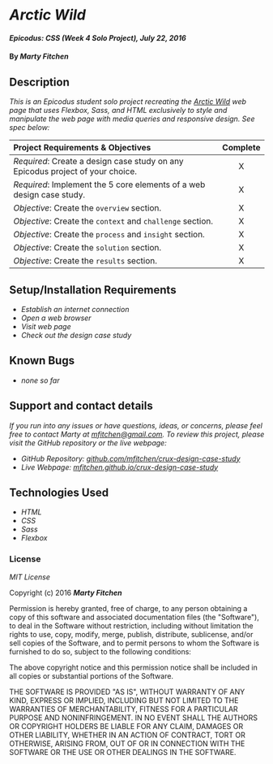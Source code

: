 # _Arctic Wild_

#### _Epicodus: CSS (Week 4 Solo Project), July 22, 2016_

#### By _**Marty Fitchen**_

## Description

_This is an Epicodus student solo project recreating the <a href="http://arcticwild.com/">Arctic Wild</a> web page that uses Flexbox, Sass, and HTML exclusively to style and manipulate the web page with media queries and responsive design. See spec below:_

Project Requirements & Objectives  | Complete
:------------- | :-------------: |
*Required*: Create a design case study on any Epicodus project of your choice. | X
*Required*: Implement the 5 core elements of a web design case study. | X
*Objective*: Create the ``overview`` section. | X
*Objective*: Create the ``context`` and ``challenge`` section. | X
*Objective*: Create the ``process`` and ``insight`` section. | X
*Objective*: Create the ``solution`` section. | X
*Objective*: Create the ``results`` section. | X

## Setup/Installation Requirements

* _Establish an internet connection_
* _Open a web browser_
* _Visit web page_
* _Check out the design case study_

## Known Bugs

* _none so far_

## Support and contact details

_If you run into any issues or have questions, ideas, or concerns, please feel free to contact Marty at <a href="mailto:mfitchen@gmail.com">mfitchen@gmail.com</a>._
_To review this project, please visit the GitHub repository or the live webpage:_

* _GitHub Repository: <a href="https://github.com/mfitchen/crux-design-case-study">github.com/mfitchen/crux-design-case-study</a>_
* _Live Webpage: <a href="https://mfitchen.github.io/crux-design-case-study">mfitchen.github.io/crux-design-case-study</a>_

## Technologies Used

* _HTML_
* _CSS_
* _Sass_
* _Flexbox_

### License

*MIT License*

Copyright (c) 2016 **_Marty Fitchen_**

Permission is hereby granted, free of charge, to any person obtaining a copy of this software and associated documentation files (the "Software"), to deal in the Software without restriction, including without limitation the rights to use, copy, modify, merge, publish, distribute, sublicense, and/or sell copies of the Software, and to permit persons to whom the Software is furnished to do so, subject to the following conditions:

The above copyright notice and this permission notice shall be included in all copies or substantial portions of the Software.

THE SOFTWARE IS PROVIDED "AS IS", WITHOUT WARRANTY OF ANY KIND, EXPRESS OR IMPLIED, INCLUDING BUT NOT LIMITED TO THE WARRANTIES OF MERCHANTABILITY, FITNESS FOR A PARTICULAR PURPOSE AND NONINFRINGEMENT. IN NO EVENT SHALL THE AUTHORS OR COPYRIGHT HOLDERS BE LIABLE FOR ANY CLAIM, DAMAGES OR OTHER LIABILITY, WHETHER IN AN ACTION OF CONTRACT, TORT OR OTHERWISE, ARISING FROM, OUT OF OR IN CONNECTION WITH THE SOFTWARE OR THE USE OR OTHER DEALINGS IN THE SOFTWARE.
